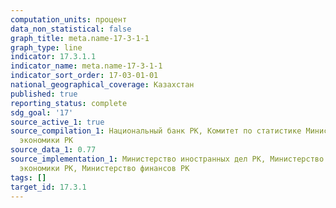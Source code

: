 ```yaml
---
computation_units: процент
data_non_statistical: false
graph_title: meta.name-17-3-1-1
graph_type: line
indicator: 17.3.1.1
indicator_name: meta.name-17-3-1-1
indicator_sort_order: 17-03-01-01
national_geographical_coverage: Казахстан
published: true
reporting_status: complete
sdg_goal: '17'
source_active_1: true
source_compilation_1: Национальный банк РК, Комитет по статистике Министерство национальной
  экономики РК
source_data_1: 0.77
source_implementation_1: Министерство иностранных дел РК, Министерство национальной
  экономики РК, Министерство финансов РК
tags: []
target_id: 17.3.1
---
```

